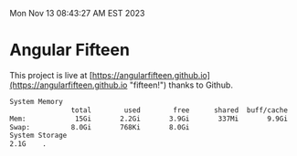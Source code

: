 Mon Nov 13 08:43:27 AM EST 2023

# Angular Fifteen


This project is live at [https://angularfifteen.github.io](https://angularfifteen.github.io "fifteen!") thanks to Github.

```bash
System Memory
               total        used        free      shared  buff/cache   available
Mem:            15Gi       2.2Gi       3.9Gi       337Mi       9.9Gi        13Gi
Swap:          8.0Gi       768Ki       8.0Gi
System Storage
2.1G	.
```
